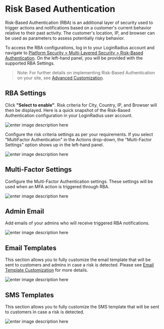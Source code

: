 # Risk Based Authentication

Risk-Based Authentication (RBA) is an additional layer of security used to trigger actions and notifications based on a customer's current behavior relative to their past activity. The customer's location, IP, and browser can be used as parameters to assess potentially risky behavior.

To access the RBA configurations, log in to your LoginRadius account and navigate to [Platform Security > Multi-Layered Security > Risk-Based Authentication](https://adminconsole.loginradius.com/platform-security/multi-layered-security/risk-based-authentication/rba-settings). On the left-hand panel, you will be provided with the supported RBA Settings.

> Note: For further details on implementing Risk-Based Authentication on your site, see [Advanced Customization](/libraries/js-libraries/advanced-js-customizations/#riskbasedauthentication1).

## RBA Settings

Click **"Select to enable"**. Risk criteria for City, Country, IP, and Browser will then be displayed. Here is a quick snapshot of the Risk-Based Authentication configuration in your LoginRadius user account.

![enter image description here](https://apidocs.lrcontent.com/images/171_23951620413928c8637.17344147.png "enter image title here")


Configure the risk criteria settings as per your requirements. If you select "MultiFactor Authentication" in the Actions drop-down, the "Multi-Factor Settings" option shows up in the left-hand panel.

![enter image description here](https://apidocs.lrcontent.com/images/172_972620413b75345e8.11071712.png "enter image title here")


## Multi-Factor Settings

Configure the Multi-Factor Authentication settings. These settings will be used when an MFA action is triggered through RBA.

![enter image description here](https://apidocs.lrcontent.com/images/173_22391620413ded04ea7.45691589.png "enter image title here")

## Admin Email

Add emails of your admins who will receive triggered RBA notifications.

![enter image description here](https://apidocs.lrcontent.com/images/174_3718620413fde56659.17482649.png "enter image title here")

## Email Templates

This section allows you to fully customize the email template that will be sent to customers and admins in case a risk is detected. Please see [Email Template Customization](/api/v2/admin-console/platform-configuration/standard-login/email-templates/#emailtemplatecustomization0) for more details.

![enter image description here](https://apidocs.lrcontent.com/images/175_915620414219ca828.27333292.png "enter image title here")

## SMS Templates

This section allows you to fully customize the SMS template that will be sent to customers in case a risk is detected.

![enter image description here](https://apidocs.lrcontent.com/images/176_1129620414475e32d6.97414600.png "enter image title here")

